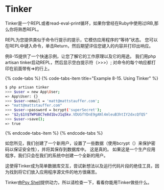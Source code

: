 # Tinker

Tinker是一个REPL或者read-eval-print循环，如果你曾经在Ruby中使用过IRB,那么你将熟悉REPL。

REPL为您提供类似于命令行提示的提示，它模仿应用程序的“等待”状态。 您可以在REPL中键入命令，单击Return，然后期望评估您键入的内容并打印出响应。

例8-15提供了一个快速示例，让您了解它的工作原理以及它的用途。 我们用php artisan tinker启动REPL，然后显示空白提示符（&gt;&gt;&gt;）; 对命令的每个响应都打印在前面带有=&gt;的行上。

{% code-tabs %}
{% code-tabs-item title="Example 8-15. Using Tinker" %}
```bash
$ php artisan tinker
>>> $user = new App\User;
=> App\User: {}
>>> $user->email = 'matt@mattstauffer.com';
=> "matt@mattstauffer.com"
>>> $user->password = bcrypt('superSecret');
=> "$2y$10$TWPGBC7e8d1bvJ1q5kv.VDUGfYDnE9gANl4mleuB3htIY2dxcQfQ5" 
>>> $user->save();
=> true
```
{% endcode-tabs-item %}
{% endcode-tabs %}

如您所见，我们创建了一个新用户，设置了一些数据（使用bcrypt（）来保护密码以保证安全性），并将其保存到数据库中。 这是真的。 如果这是一个生产应用程序，我们只会在我们的系统中创建一个全新的用户。

这使得Tinker成为简单数据库交互，尝试新想法以及运行代码片段的绝佳工具，因为找到将它们放入应用程序源文件的地方很痛苦。

Tinker由[Psy Shell](https://psysh.org/)提供动力，所以请检查一下，看看你能用Tinker做些什么。

